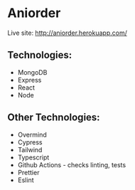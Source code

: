 # Aniorder
Live site: http://aniorder.herokuapp.com/


## Technologies:
- MongoDB
- Express
- React
- Node

## Other Technologies:
- Overmind
- Cypress
- Tailwind
- Typescript
- Github Actions - checks linting, tests
- Prettier
- Eslint
